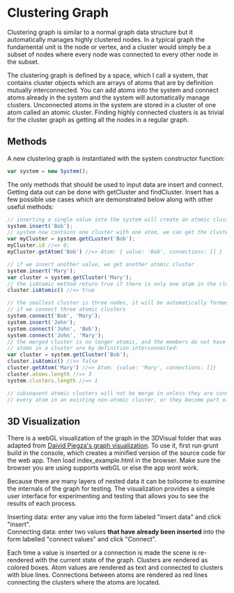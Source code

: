 Clustering Graph
================
Clustering graph is similar to a normal graph data structure but it automatically manages highly clustered nodes. In a typical graph the fundamental unit is the node or vertex, and a cluster would simply be a subset of nodes where every node was connected to every other node in the subset. 

The clustering graph is defined by a space, which I call a system, that contains cluster objects which are arrays of atoms that are by definition mutually interconnected. You can add atoms into the system and connect atoms already in the system and the system will automatically manage clusters. Unconnected atoms in the system are stored in a cluster of one atom called an atomic cluster. Finding highly connected clusters is as trivial for the cluster graph as getting all the nodes in a regular graph.

Methods
-------

A new clustering graph is instantiated with the system constructor function:
```javascript
var system = new System();
```
The only methods that should be used to input data are insert and connect. Getting data out can be done with getCluster and findCluster. Insert has a few possible use cases which are demonstrated below along with other useful methods:
```javascript
// inserting a single value into the system will create an atomic cluster
system.insert('Bob');
// system now contains one cluster with one atom, we can get the cluster using the value we passed in:
var myCluster = system.getCLuster('Bob');
myCluster.id //=> 0;
myCluster.getAtom('Bob') //=> Atom: { value: 'Bob', connections: [] }

// if we insert another value, we get another atomic cluster
system.insert('Mary');
var cluster = system.getCluster('Mary');
// the isAtomic method return true if there is only one atom in the cluster
cluster.isAtomic() //=> true

// the smallest cluster is three nodes, it will be automatically formed 
// if we connect three atomic clusters
system.connect('Bob', 'Mary');
system.insert('John');
system.connect('John', 'Bob');
system.connect('John', 'Mary');
// the merged cluster is no longer atomic, and the members do not have connections because
// atoms in a cluster are by definition interconnected:
var cluster = system.getCluster('Bob');
cluster.isAtomic() //=> false
cluster.getAtom('Mary') //=> Atom: {value: 'Mary', connections: []}
cluster.atoms.length //=> 3
system.clusters.length //=> 1

// subsequent atomic clusters will not be merge in unless they are connected to
// every atom in an existing non-atomic cluster, or they become part of a triad
```
3D Visualization
----------------
There is a webGL visualization of the graph in the 3DVisual folder that was adapted from [Daivid Piegza's graph visualization](https://github.com/davidpiegza/Graph-Visualization). To use it, first run grunt build in the console, which creates a minified version of the source code for the web app. Then load index_example.html in the browser. Make sure the browser you are using supports webGL or else the app wont work.

Because there are many layers of nested data it can be toilsome to examine the internals of the graph for testing. The visualization provides a simple user interface for experimenting and testing that allows you to see the results of each process.

Inserting data: enter any value into the form labeled "insert data" and click "insert".    
Connecting data: enter two values <strong>that have already been inserted</strong> into the form labelled "connect values" and click "Connect".

Each time a value is inserted or a connection is made the scene is re-rendered with the current state of the graph. Clusters are rendered as colored boxes. Atom values are rendered as text and connected to clusters with blue lines. Connections between atoms are rendered as red lines connecting the clusters where the atoms are located.
